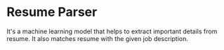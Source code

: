 # Resume Parser
It's a machine learning model that helps to extract important details from resume.
It also matches resume with the given job description.
